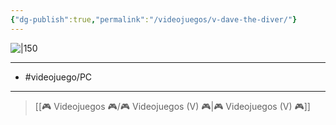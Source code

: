 ```yaml
---
{"dg-publish":true,"permalink":"/videojuegos/v-dave-the-diver/"}
---
```



![|150](https://images.igdb.com/igdb/image/upload/t_cover_big/co4v9d.jpg)

---

- #videojuego/PC 

---

> [[🎮 Videojuegos 🎮/🎮 Videojuegos (V) 🎮\|🎮 Videojuegos (V) 🎮]]